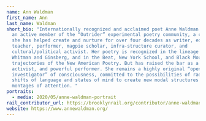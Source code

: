 ```yaml
---
name: Ann Waldman
first_name: Ann
last_name: Waldman
short_bio: "Internationally recognized and acclaimed poet Anne Waldman has been
  an active member of the “Outrider” experimental poetry community, a culture
  she has helped create and nurture for over four decades as writer, editor,
  teacher, performer, magpie scholar, infra-structure curator, and
  cultural/political activist. Her poetry is recognized in the lineage of
  Whitman and Ginsberg, and in the Beat, New York School, and Black Mountain
  trajectories of the New American Poetry. But has raised the bar as a feminist,
  activist, and powerful performer. She remains a highly original “open field
  investigator” of consciousness, committed to the possibilities of radical
  shifts of language and states of mind to create new modal structures and
  montages of attention. "
portraits:
  - media: 2020/05/anne-waldman-portrait
rail_contributor_url: https://brooklynrail.org/contributor/anne-waldman
website: https://www.annewaldman.org/
---
```

